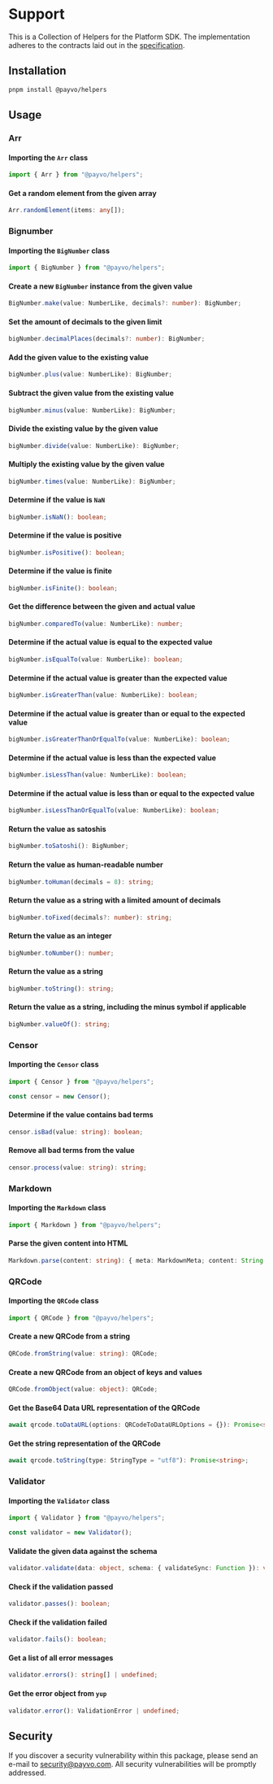 # Support

This is a Collection of Helpers for the Platform SDK. The implementation adheres to the contracts laid out in the [specification](/docs/specification.md).

## Installation

```bash
pnpm install @payvo/helpers
```

## Usage

### Arr

#### Importing the `Arr` class

```typescript
import { Arr } from "@payvo/helpers";
```

#### Get a random element from the given array

```typescript
Arr.randomElement(items: any[]);
```

### Bignumber

#### Importing the `BigNumber` class

```typescript
import { BigNumber } from "@payvo/helpers";
```

#### Create a new `BigNumber` instance from the given value

```typescript
BigNumber.make(value: NumberLike, decimals?: number): BigNumber;
```

#### Set the amount of decimals to the given limit

```typescript
bigNumber.decimalPlaces(decimals?: number): BigNumber;
```

#### Add the given value to the existing value

```typescript
bigNumber.plus(value: NumberLike): BigNumber;
```

#### Subtract the given value from the existing value

```typescript
bigNumber.minus(value: NumberLike): BigNumber;
```

#### Divide the existing value by the given value

```typescript
bigNumber.divide(value: NumberLike): BigNumber;
```

#### Multiply the existing value by the given value

```typescript
bigNumber.times(value: NumberLike): BigNumber;
```

#### Determine if the value is `NaN`

```typescript
bigNumber.isNaN(): boolean;
```

#### Determine if the value is positive

```typescript
bigNumber.isPositive(): boolean;
```

#### Determine if the value is finite

```typescript
bigNumber.isFinite(): boolean;
```

#### Get the difference between the given and actual value

```typescript
bigNumber.comparedTo(value: NumberLike): number;
```

#### Determine if the actual value is equal to the expected value

```typescript
bigNumber.isEqualTo(value: NumberLike): boolean;
```

#### Determine if the actual value is greater than the expected value

```typescript
bigNumber.isGreaterThan(value: NumberLike): boolean;
```

#### Determine if the actual value is greater than or equal to the expected value

```typescript
bigNumber.isGreaterThanOrEqualTo(value: NumberLike): boolean;
```

#### Determine if the actual value is less than the expected value

```typescript
bigNumber.isLessThan(value: NumberLike): boolean;
```

#### Determine if the actual value is less than or equal to the expected value

```typescript
bigNumber.isLessThanOrEqualTo(value: NumberLike): boolean;
```

#### Return the value as satoshis

```typescript
bigNumber.toSatoshi(): BigNumber;
```

#### Return the value as human-readable number

```typescript
bigNumber.toHuman(decimals = 8): string;
```

#### Return the value as a string with a limited amount of decimals

```typescript
bigNumber.toFixed(decimals?: number): string;
```

#### Return the value as an integer

```typescript
bigNumber.toNumber(): number;
```

#### Return the value as a string

```typescript
bigNumber.toString(): string;
```

#### Return the value as a string, including the minus symbol if applicable

```typescript
bigNumber.valueOf(): string;
```

### Censor

#### Importing the `Censor` class

```typescript
import { Censor } from "@payvo/helpers";

const censor = new Censor();
```

#### Determine if the value contains bad terms

```typescript
censor.isBad(value: string): boolean;
```

#### Remove all bad terms from the value

```typescript
censor.process(value: string): string;
```

### Markdown

#### Importing the `Markdown` class

```typescript
import { Markdown } from "@payvo/helpers";
```

#### Parse the given content into HTML

```typescript
Markdown.parse(content: string): { meta: MarkdownMeta; content: String };
```

### QRCode

#### Importing the `QRCode` class

```typescript
import { QRCode } from "@payvo/helpers";
```

#### Create a new QRCode from a string

```typescript
QRCode.fromString(value: string): QRCode;
```

#### Create a new QRCode from an object of keys and values

```typescript
QRCode.fromObject(value: object): QRCode;
```

#### Get the Base64 Data URL representation of the QRCode

```typescript
await qrcode.toDataURL(options: QRCodeToDataURLOptions = {}): Promise<string>;
```

#### Get the string representation of the QRCode

```typescript
await qrcode.toString(type: StringType = "utf8"): Promise<string>;
```

### Validator

#### Importing the `Validator` class

```typescript
import { Validator } from "@payvo/helpers";

const validator = new Validator();
```

#### Validate the given data against the schema

```typescript
validator.validate(data: object, schema: { validateSync: Function }): void;
```

#### Check if the validation passed

```typescript
validator.passes(): boolean;
```

#### Check if the validation failed

```typescript
validator.fails(): boolean;
```

#### Get a list of all error messages

```typescript
validator.errors(): string[] | undefined;
```

#### Get the error object from `yup`

```typescript
validator.error(): ValidationError | undefined;
```

## Security

If you discover a security vulnerability within this package, please send an e-mail to [security@payvo.com](mailto:security@payvo.com). All security vulnerabilities will be promptly addressed.
